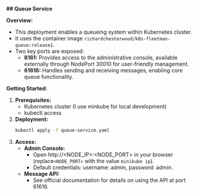 **## Queue Service**

**Overview:**

- This deployment enables a queueing system within Kubernetes cluster.
- It uses the container image `richardchesterwood/k8s-fleetman-queue:release1`.
- Two key ports are exposed:
    - **8161:** Provides access to the administrative console, available externally through NodePort 30010 for user-friendly management.
    - **61616:** Handles sending and receiving messages, enabling core queue functionality.

**Getting Started:**

1. **Prerequisites:**
    - Kubernetes cluster (I use minkube for local development)
    - kubectl access
2. **Deployment:**
    ```bash
    kubectl apply -f queue-service.yaml
    ```
3. **Access:**
    - **Admin Console:**
        - Open http://<NODE_IP>:<NODE_PORT> in your browser (replace`<NODE_PORT>` with the value `minikube ip`).
        - Default credentials: username: admin, password: admin.
    - **Message API:**
        - See official documentation for details on using the API at port 61616.
